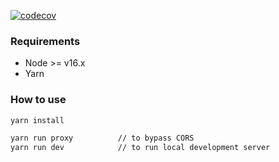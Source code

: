 [![codecov](https://codecov.io/github/b0nz/prisign/branch/master/graph/badge.svg?token=NN5D76OY5N)](https://codecov.io/github/b0nz/prisign)

### Requirements
- Node >= v16.x
- Yarn
### How to use
```bash
yarn install

yarn run proxy          // to bypass CORS
yarn run dev            // to run local development server
```